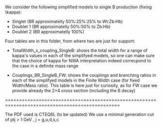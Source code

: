 We consider the following simplified models to single B production (fixing \kappa):

- Singlet (BR approximatelly 50%:25%:25% to Wt:Zb:Hb)
- Doublet 1 (BR approximatelly 50%:50% to Zb:Hb)
- Doublet 2 (BR approximatelly 100%)

Four tables are in this folder, from where two are just for support:

- TotalWidth_x_coupling_SingleB: shows the total width for a range of kappa's values in each of the simplifyed models, so one can make sure that the choice of kappa for NWA interpretation indeed correcpond to the case in a definite mass range

- Couplings_BR_SingleB_FW: shows the couplings and branching ratios in each of the simplifyed models in the Finite Width case (for fixed Width/Mass ratio). This table is here just for curiosity, as for FW case we provide already the 2>4 cross section (including the B decay)


===============================================================================================

The PDF used is CTEQ6L (to be updated)
We use a minimal generation cut of ptj > 1 GeV , j = g,u,d,s,c
 



